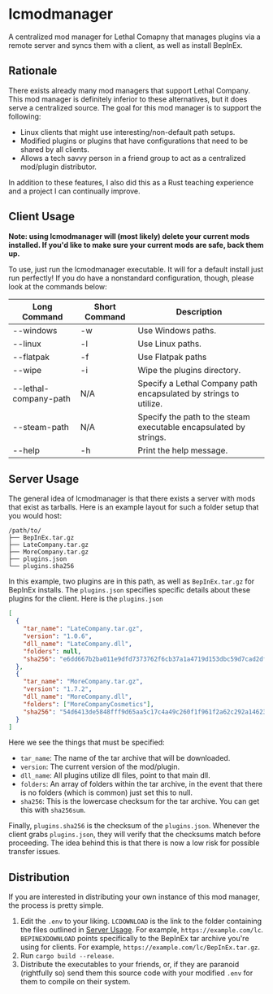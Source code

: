 # lcmodmanager
A centralized mod manager for Lethal Comapny that manages plugins via a remote server and syncs them with a client, as well as install BepInEx.

## Rationale

There exists already many mod managers that support Lethal Company. This mod manager is definitely inferior to these alternatives, but it does serve a centralized source. The goal for this mod manager is to support the following:

* Linux clients that might use interesting/non-default path setups.
* Modified plugins or plugins that have configurations that need to be shared by all clients.
* Allows a tech savvy person in a friend group to act as a centralized mod/plugin distributor.

In addition to these features, I also did this as a Rust teaching experience and a project I can continually improve.

## Client Usage

**Note: using lcmodmanager will (most likely) delete your current mods installed. If you'd like to make sure your current mods are safe, back them up.**

To use, just run the lcmodmanager executable. It will for a default install just run perfectly! If you do have a nonstandard configuration, though, please look at the commands below:

| Long Command          | Short Command | Description                                                       |
| --------------------- | ------------- | ----------------------------------------------------------------- |
| --windows             | -w            | Use Windows paths.                                                |
| --linux               | -l            | Use Linux paths.                                                  |
| --flatpak             | -f            | Use Flatpak paths                                                 |
| --wipe                | -i            | Wipe the plugins directory.                                       |
| --lethal-company-path | N/A           | Specify a Lethal Company path encapsulated by strings to utilize. |
| --steam-path          | N/A           | Specify the path to the steam executable encapsulated by strings. |
| --help                | -h            | Print the help message.                                           |


## Server Usage
The general idea of lcmodmanager is that there exists a server with mods that exist as tarballs. Here is an example layout for such a folder setup that you would host:

```
/path/to/
├── BepInEx.tar.gz
├── LateCompany.tar.gz
├── MoreCompany.tar.gz
├── plugins.json
└── plugins.sha256
```

In this example, two plugins are in this path, as well as `BepInEx.tar.gz` for BepInEx installs. The `plugins.json` specifies specific details about these plugins for the client. Here is the `plugins.json`

```json
[
  {
    "tar_name": "LateCompany.tar.gz",
    "version": "1.0.6",
    "dll_name": "LateCompany.dll",
    "folders": null,
    "sha256": "e6dd667b2ba011e9dfd7373762f6cb37a1a4719d153dbc59d7cad2df011665b1"
  },
  {
    "tar_name": "MoreCompany.tar.gz",
    "version": "1.7.2",
    "dll_name": "MoreCompany.dll",
    "folders": ["MoreCompanyCosmetics"],
    "sha256": "54d6413de5848fff9d65aa5c17c4a49c260f1f961f2a62c292a14623f7bac973"
  }
]
```

Here we see the things that must be specified:

* `tar_name`: The name of the tar archive that will be downloaded.
* `version`: The current version of the mod/plugin.
* `dll_name`: All plugins utilize dll files, point to that main dll.
* `folders`: An array of folders within the tar archive, in the event that there is no folders (which is common) just set this to null.
* `sha256`: This is the lowercase checksum for the tar archive. You can get this with `sha256sum`.

Finally, `plugins.sha256` is the checksum of the `plugins.json`. Whenever the client grabs `plugins.json`, they will verify that the checksums match before proceeding. The idea behind this is that there is now a low risk for possible transfer issues.

## Distribution

If you are interested in distributing your own instance of this mod manager, the process is pretty simple.

1. Edit the `.env` to your liking. `LCDOWNLOAD` is the link to the folder containing the files outlined in [Server Usage](#server-usage). For example, `https://example.com/lc`. `BEPINEXDOWNLOAD` points specifically to the BepInEx tar archive you're using for clients. For example, `https://example.com/lc/BepInEx.tar.gz`.
2. Run `cargo build --release`.
3. Distribute the executables to your friends, or, if they are paranoid (rightfully so) send them this source code with your modified `.env` for them to compile on their system.